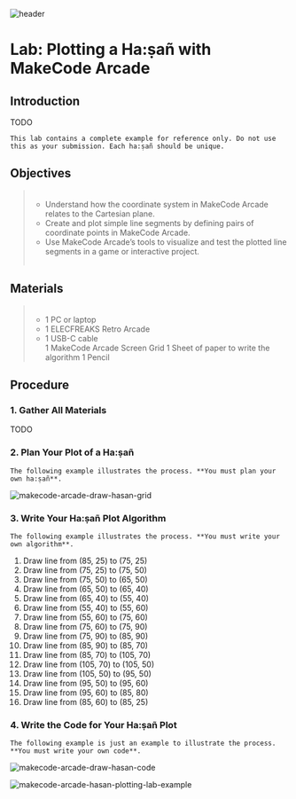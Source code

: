 ![header](assets/header.png)

# Lab: Plotting a Ha:ṣañ with MakeCode Arcade

## Introduction

TODO

```{note}
This lab contains a complete example for reference only. Do not use this as your submission. Each ha:ṣañ should be unique.
```

## Objectives

<blockquote>
  <ul style="list-style-type:circle;">
    <br>
    <li>Understand how the coordinate system in MakeCode Arcade relates to the Cartesian plane.</li>
    <li>Create and plot simple line segments by defining pairs of coordinate points in MakeCode Arcade.</li>
    <li>Use MakeCode Arcade’s tools to visualize and test the plotted line segments in a game or interactive project.</li>
    <br>
  </ul>
</blockquote>

## Materials

<blockquote>
  <ul style="list-style-type:circle;">
    <br>
    <li>1 PC or laptop</li>
    <li>1 ELECFREAKS Retro Arcade</li>
    <li>1 USB-C cable</li>
    <l1>1 MakeCode Arcade Screen Grid</li>
    <l1>1 Sheet of paper to write the algorithm</li>
    <l1>1 Pencil</li>
    <br>
  </ul>
</blockquote>

## Procedure

### 1. Gather All Materials

TODO

### 2. Plan Your  Plot of a Ha:ṣañ

```{important}
The following example illustrates the process. **You must plan your own ha:ṣañ**.

```

![makecode-arcade-draw-hasan-grid](assets/makecode-arcade-draw-hasan-grid.png)

### 3. Write Your Ha:ṣañ Plot Algorithm

```{important}
The following example illustrates the process. **You must write your own algorithm**.
```

1. Draw line from (85, 25) to (75, 25)
2. Draw line from (75, 25) to (75, 50)
3. Draw line from (75, 50) to (65, 50)
4. Draw line from (65, 50) to (65, 40)
5. Draw line from (65, 40) to (55, 40)
6. Draw line from (55, 40) to (55, 60)
7. Draw line from (55, 60) to (75, 60)
8. Draw line from (75, 60) to (75, 90)
9. Draw line from (75, 90) to (85, 90)
10. Draw line from (85, 90) to (85, 70)
11. Draw line from (85, 70) to (105, 70)
12. Draw line from (105, 70) to (105, 50)
13. Draw line from (105, 50) to (95, 50)
14. Draw line from (95, 50) to (95, 60)
15. Draw line from (95, 60) to (85, 80)
16. Draw line from (85, 60) to (85, 25)

### 4. Write the Code for Your Ha:ṣañ Plot

```{important}
The following example is just an example to illustrate the process. **You must write your own code**.
```

![makecode-arcade-draw-hasan-code](assets/makecode-arcade-draw-hasan-code.png)

![makecode-arcade-hasan-plotting-lab-example](assets/makecode-arcade-hasan-plotting-lab-example.png)